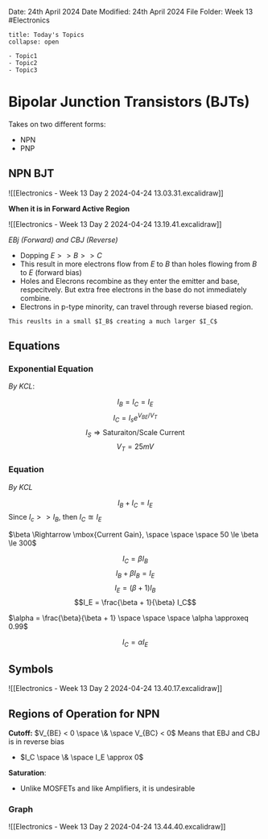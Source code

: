 Date: 24th April 2024
Date Modified: 24th April 2024
File Folder: Week 13
#Electronics

```ad-abstract
title: Today's Topics
collapse: open

- Topic1
- Topic2
- Topic3

```

# Bipolar Junction Transistors (BJTs)

Takes on two different forms:
- NPN
- PNP

## NPN BJT

![[Electronics - Week 13 Day 2 2024-04-24 13.03.31.excalidraw]]

**When it is in Forward Active Region**

![[Electronics - Week 13 Day 2 2024-04-24 13.19.41.excalidraw]]

*EBj (Forward) and CBJ (Reverse)*

- Dopping $E >> B >> C$
- This result in more electrons flow from $E$ to $B$ than holes flowing from $B$ to $E$ (forward bias)
- Holes and Elecrons recombine as they enter the emitter and base, respecitvely. But extra free electrons in the base do not immediately combine.
- Electrons in p-type minority, can travel through reverse biased region.

```ad-important
This reuslts in a small $I_B$ creating a much larger $I_C$
```
## Equations

### Exponential Equation

*By KCL*:

$$I_B = I_C = I_E$$
$$I_C = I_s e^{V_{BE}/V_T}$$
$$I_{S}\Rightarrow \mbox{Saturaiton/Scale Current}$$
$$V_T = 25mV$$
### Equation

*By KCL*

$$I_B +I_C = I_E$$
Since $I_c >> I_B$, then $I_C \approxeq I_E$

$\beta \Rightarrow \mbox{Current Gain}, \space \space \space 50 \le \beta \le 300$

$$I_C = \beta I_B$$
$$I_B + \beta I_B = I_E$$
$$I_E = (\beta + 1)I_B$$
$$I_E = \frac{\beta + 1}{\beta} I_C$$

$\alpha = \frac{\beta}{\beta + 1} \space \space \space \alpha \approxeq 0.99$

$$I_C = \alpha I_E$$
## Symbols

![[Electronics - Week 13 Day 2 2024-04-24 13.40.17.excalidraw]]

## Regions of Operation for NPN

**Cutoff:** $V_{BE} < 0 \space \& \space V_{BC} < 0$ Means that EBJ and CBJ is in reverse bias
- $I_C \space \& \space I_E \approx 0$

**Saturation**: 
- Unlike MOSFETs and like Amplifiers, it is undesirable

### Graph

![[Electronics - Week 13 Day 2 2024-04-24 13.44.40.excalidraw]]



